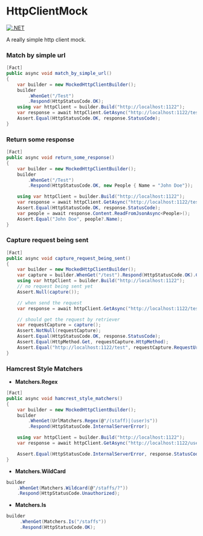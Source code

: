 HttpClientMock
==============

[![.NET](https://github.com/xiaoyvr/http-client-mock/actions/workflows/dotnet.yml/badge.svg)](https://github.com/xiaoyvr/http-client-mock/actions/workflows/dotnet.yml)


A really simple http client mock.

### Match by simple url

```cs
[Fact]
public async void match_by_simple_url()
{
    var builder = new MockedHttpClientBuilder();
    builder
        .WhenGet("/Test")
        .Respond(HttpStatusCode.OK);
    using var httpClient = builder.Build("http://localhost:1122");
    var response = await httpClient.GetAsync("http://localhost:1122/test");
    Assert.Equal(HttpStatusCode.OK, response.StatusCode);
}

```

### Return some response
```cs
[Fact]
public async void return_some_response()
{
    var builder = new MockedHttpClientBuilder();
    builder
        .WhenGet("/Test")
        .Respond(HttpStatusCode.OK, new People { Name = "John Doe"});

    using var httpClient = builder.Build("http://localhost:1122");
    var response = await httpClient.GetAsync("http://localhost:1122/test");
    Assert.Equal(HttpStatusCode.OK, response.StatusCode);
    var people = await response.Content.ReadFromJsonAsync<People>();
    Assert.Equal("John Doe", people?.Name);
}
```

### Capture request being sent

```cs
[Fact]
public async void capture_request_being_sent()
{
    var builder = new MockedHttpClientBuilder();
    var capture = builder.WhenGet("/test").Respond(HttpStatusCode.OK).Capture();
    using var httpClient = builder.Build("http://localhost:1122");
    // no request being sent yet
    Assert.Null(capture());

    // when send the request
    var response = await httpClient.GetAsync("http://localhost:1122/test");

    // should get the request by retriever
    var requestCapture = capture();
    Assert.NotNull(requestCapture);
    Assert.Equal(HttpStatusCode.OK, response.StatusCode);                    
    Assert.Equal(HttpMethod.Get, requestCapture.HttpMethod);
    Assert.Equal("http://localhost:1122/test", requestCapture.RequestUri.ToString());
}
```

### Hamcrest Style Matchers

* **Matchers.Regex**

```cs
[Fact]
public async void hamcrest_style_matchers()
{
    var builder = new MockedHttpClientBuilder();
    builder
        .WhenGet(UrlMatchers.Regex(@"/(staff)|(user)s"))
        .Respond(HttpStatusCode.InternalServerError);

    using var httpClient = builder.Build("http://localhost:1122");
    var response = await httpClient.GetAsync("http://localhost:1122/users");

    Assert.Equal(HttpStatusCode.InternalServerError, response.StatusCode);        
}
```

* **Matchers.WildCard**

```cs	
builder
    .WhenGet(Matchers.Wildcard(@"/staffs/?"))
    .Respond(HttpStatusCode.Unauthorized);
```

* **Matchers.Is**

```cs
builder
     .WhenGet(Matchers.Is("/staffs"))
     .Respond(HttpStatusCode.OK);
```

